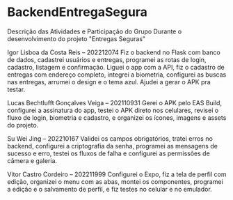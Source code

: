 # BackendEntregaSegura

Descrição das Atividades e Participação do Grupo
Durante o desenvolvimento do projeto "Entregas Seguras"

Igor Lisboa da Costa Reis – 202212074
Fiz o backend no Flask com banco de dados, cadastrei usuários e entregas, programei as rotas de login, cadastro, listagem e confirmação. Liguei o app com a API, fiz o cadastro de entregas com endereço completo, integrei a biometria, configurei as buscas nas entregas, arrumei o design e o tema azul. Ajudei a gerar o APK pra testar.

Lucas Bechtlufft Gonçalves Veiga – 202110931
Gerei o APK pelo EAS Build, configurei a assinatura do app, testei o APK direto nos celulares, revisei o fluxo de login, biometria e cadastro, e organizei os ícones, imagens e assets do projeto.

Su Wei Jing – 202210167
Validei os campos obrigatórios, tratei erros no backend, configurei a criptografia da senha, programei as mensagens de sucesso e erro, testei os fluxos de falha e configurei as permissões de câmera e galeria.

Vitor Castro Cordeiro – 202211999
Configurei o Expo, fiz a tela de perfil com edição, organizei o menu com as abas, montei os componentes, programei a edição e o salvamento de perfil, e fiz testes no celular e no emulador.

